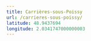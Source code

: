 ```yaml
---
title: Carrières-sous-Poissy
url: /carrieres-sous-poissy/
latitude: 48.9437694
longitude: 2.0341747000000003
---
```

